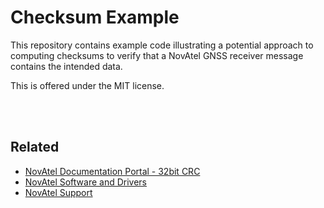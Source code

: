 <H1>Checksum Example</H1>
This repository contains example code illustrating a potential approach to computing checksums to verify that a NovAtel GNSS receiver message contains the intended data.

This is offered under the MIT license.

<BR /><BR />
<H2>Related</H2>
<UL>
<LI><a href="https://docs.novatel.com/OEM7/Content/Messages/32_Bit_CRC.htm">NovAtel Documentation Portal - 32bit CRC</a></LI>
<LI><a href="https://www.novatel.com/support/info/documents/809">NovAtel Software and Drivers</a></LI>
<LI><a href="https://www.novatel.com/support/">NovAtel Support</a></LI>
</UL>
